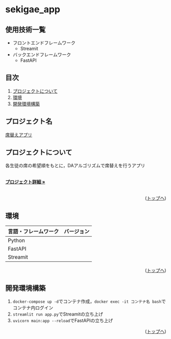# sekigae_app

<div id="top"></div>

## 使用技術一覧

<!-- シールド一覧 -->
<!-- 該当するプロジェクトの中から任意のものを選ぶ-->
- フロントエンドフレームワーク
  - Streamit
- バックエンドフレームワーク
  - FastAPI
## 目次

1. [プロジェクトについて](#プロジェクトについて)
2. [環境](#環境)
3. [開発環境構築](#開発環境構築)


## プロジェクト名

<a href="https://sekigaeapp.streamlit.app/">席替えアプリ<strong></strong></a>
<!-- プロジェクトについて -->

## プロジェクトについて
各生徒の席の希望順をもとに，DAアルゴリズムで席替えを行うアプリ


<!-- プロジェクトの概要を記載 -->

  <p align="left">
    <br />
    <!-- プロジェクト詳細にBacklogのWikiのリンク -->
    <a href="Backlogのwikiリンク"><strong>プロジェクト詳細 »</strong></a>
    <br />
    <br />

<p align="right">(<a href="#top">トップへ</a>)</p>

## 環境

<!-- 言語、フレームワーク、ミドルウェア、インフラの一覧とバージョンを記載 -->

| 言語・フレームワーク  | バージョン |
| --------------------- | ---------- |
| Python                |      |
| FastAPI                |     |
| Streamit              |            |

<p align="right">(<a href="#top">トップへ</a>)</p>

## 開発環境構築

<!-- コンテナの作成方法、パッケージのインストール方法など、開発環境構築に必要な情報を記載 -->
1. `docker-compose up -d`でコンテナ作成，`docker exec -it コンテナ名 bash`でコンテナ内ログイン
2. `streamlit run app.py`でStreamitの立ち上げ
3. `uvicorn main:app --reload`でFastAPIの立ち上げ

<p align="right">(<a href="#top">トップへ</a>)</p>
